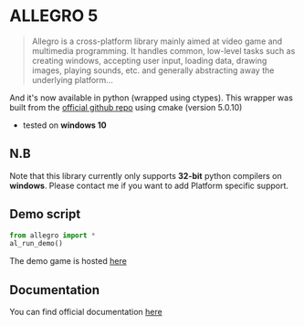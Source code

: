 # ALLEGRO 5

> Allegro is a cross-platform library mainly aimed at video game and multimedia programming. It handles common, low-level tasks such as creating windows, accepting user input, loading data, drawing images, playing sounds, etc. and generally abstracting away the underlying platform...

And it's now available in python (wrapped using ctypes).
This wrapper was built from the [official github repo](https://github.com/liballeg/allegro5/tree/5.0.10-pre) using cmake (version 5.0.10)

- tested on **windows 10**

N.B
---
Note that this library currently only supports **32-bit** python compilers on **windows**. Please contact me  if you want to add Platform specific support. 

Demo script
----
```py
from allegro import *
al_run_demo()
```

The demo game is hosted [here](https://github.com/liballeg/allegro5/blob/master/python/pong.py) 

Documentation
------
You can find official documentation [here](https://www.allegro.cc/manual/5/)

